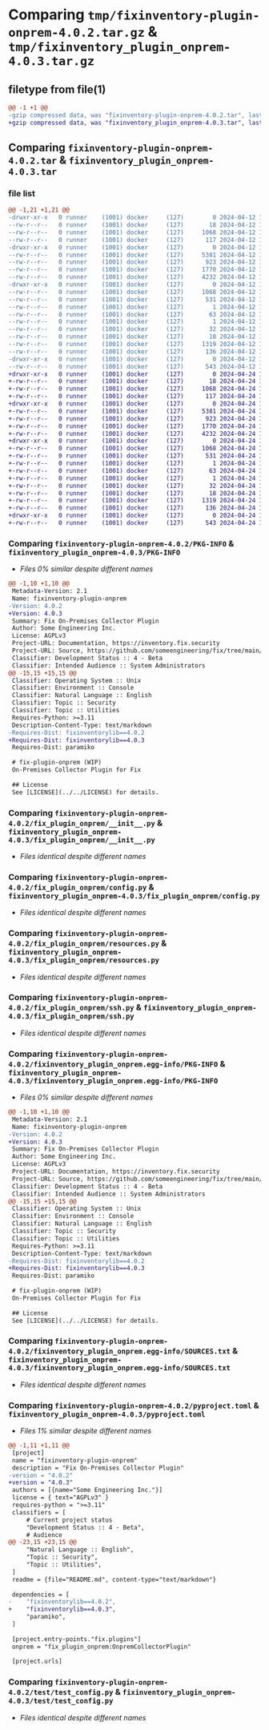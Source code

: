 # Comparing `tmp/fixinventory-plugin-onprem-4.0.2.tar.gz` & `tmp/fixinventory_plugin_onprem-4.0.3.tar.gz`

## filetype from file(1)

```diff
@@ -1 +1 @@
-gzip compressed data, was "fixinventory-plugin-onprem-4.0.2.tar", last modified: Fri Apr 12 12:12:55 2024, max compression
+gzip compressed data, was "fixinventory_plugin_onprem-4.0.3.tar", last modified: Wed Apr 24 10:32:03 2024, max compression
```

## Comparing `fixinventory-plugin-onprem-4.0.2.tar` & `fixinventory_plugin_onprem-4.0.3.tar`

### file list

```diff
@@ -1,21 +1,21 @@
-drwxr-xr-x   0 runner    (1001) docker     (127)        0 2024-04-12 12:12:55.152870 fixinventory-plugin-onprem-4.0.2/
--rw-r--r--   0 runner    (1001) docker     (127)       18 2024-04-12 12:09:59.000000 fixinventory-plugin-onprem-4.0.2/MANIFEST.in
--rw-r--r--   0 runner    (1001) docker     (127)     1068 2024-04-12 12:12:55.152870 fixinventory-plugin-onprem-4.0.2/PKG-INFO
--rw-r--r--   0 runner    (1001) docker     (127)      117 2024-04-12 12:09:59.000000 fixinventory-plugin-onprem-4.0.2/README.md
-drwxr-xr-x   0 runner    (1001) docker     (127)        0 2024-04-12 12:12:55.152870 fixinventory-plugin-onprem-4.0.2/fix_plugin_onprem/
--rw-r--r--   0 runner    (1001) docker     (127)     5381 2024-04-12 12:09:59.000000 fixinventory-plugin-onprem-4.0.2/fix_plugin_onprem/__init__.py
--rw-r--r--   0 runner    (1001) docker     (127)      923 2024-04-12 12:09:59.000000 fixinventory-plugin-onprem-4.0.2/fix_plugin_onprem/config.py
--rw-r--r--   0 runner    (1001) docker     (127)     1770 2024-04-12 12:09:59.000000 fixinventory-plugin-onprem-4.0.2/fix_plugin_onprem/resources.py
--rw-r--r--   0 runner    (1001) docker     (127)     4232 2024-04-12 12:09:59.000000 fixinventory-plugin-onprem-4.0.2/fix_plugin_onprem/ssh.py
-drwxr-xr-x   0 runner    (1001) docker     (127)        0 2024-04-12 12:12:55.152870 fixinventory-plugin-onprem-4.0.2/fixinventory_plugin_onprem.egg-info/
--rw-r--r--   0 runner    (1001) docker     (127)     1068 2024-04-12 12:12:55.000000 fixinventory-plugin-onprem-4.0.2/fixinventory_plugin_onprem.egg-info/PKG-INFO
--rw-r--r--   0 runner    (1001) docker     (127)      531 2024-04-12 12:12:55.000000 fixinventory-plugin-onprem-4.0.2/fixinventory_plugin_onprem.egg-info/SOURCES.txt
--rw-r--r--   0 runner    (1001) docker     (127)        1 2024-04-12 12:12:55.000000 fixinventory-plugin-onprem-4.0.2/fixinventory_plugin_onprem.egg-info/dependency_links.txt
--rw-r--r--   0 runner    (1001) docker     (127)       63 2024-04-12 12:12:55.000000 fixinventory-plugin-onprem-4.0.2/fixinventory_plugin_onprem.egg-info/entry_points.txt
--rw-r--r--   0 runner    (1001) docker     (127)        1 2024-04-12 12:11:06.000000 fixinventory-plugin-onprem-4.0.2/fixinventory_plugin_onprem.egg-info/not-zip-safe
--rw-r--r--   0 runner    (1001) docker     (127)       32 2024-04-12 12:12:55.000000 fixinventory-plugin-onprem-4.0.2/fixinventory_plugin_onprem.egg-info/requires.txt
--rw-r--r--   0 runner    (1001) docker     (127)       18 2024-04-12 12:12:55.000000 fixinventory-plugin-onprem-4.0.2/fixinventory_plugin_onprem.egg-info/top_level.txt
--rw-r--r--   0 runner    (1001) docker     (127)     1319 2024-04-12 12:09:59.000000 fixinventory-plugin-onprem-4.0.2/pyproject.toml
--rw-r--r--   0 runner    (1001) docker     (127)      136 2024-04-12 12:12:55.152870 fixinventory-plugin-onprem-4.0.2/setup.cfg
-drwxr-xr-x   0 runner    (1001) docker     (127)        0 2024-04-12 12:12:55.152870 fixinventory-plugin-onprem-4.0.2/test/
--rw-r--r--   0 runner    (1001) docker     (127)      543 2024-04-12 12:09:59.000000 fixinventory-plugin-onprem-4.0.2/test/test_config.py
+drwxr-xr-x   0 runner    (1001) docker     (127)        0 2024-04-24 10:32:03.686481 fixinventory_plugin_onprem-4.0.3/
+-rw-r--r--   0 runner    (1001) docker     (127)       18 2024-04-24 10:29:14.000000 fixinventory_plugin_onprem-4.0.3/MANIFEST.in
+-rw-r--r--   0 runner    (1001) docker     (127)     1068 2024-04-24 10:32:03.686481 fixinventory_plugin_onprem-4.0.3/PKG-INFO
+-rw-r--r--   0 runner    (1001) docker     (127)      117 2024-04-24 10:29:14.000000 fixinventory_plugin_onprem-4.0.3/README.md
+drwxr-xr-x   0 runner    (1001) docker     (127)        0 2024-04-24 10:32:03.686481 fixinventory_plugin_onprem-4.0.3/fix_plugin_onprem/
+-rw-r--r--   0 runner    (1001) docker     (127)     5381 2024-04-24 10:29:14.000000 fixinventory_plugin_onprem-4.0.3/fix_plugin_onprem/__init__.py
+-rw-r--r--   0 runner    (1001) docker     (127)      923 2024-04-24 10:29:14.000000 fixinventory_plugin_onprem-4.0.3/fix_plugin_onprem/config.py
+-rw-r--r--   0 runner    (1001) docker     (127)     1770 2024-04-24 10:29:14.000000 fixinventory_plugin_onprem-4.0.3/fix_plugin_onprem/resources.py
+-rw-r--r--   0 runner    (1001) docker     (127)     4232 2024-04-24 10:29:14.000000 fixinventory_plugin_onprem-4.0.3/fix_plugin_onprem/ssh.py
+drwxr-xr-x   0 runner    (1001) docker     (127)        0 2024-04-24 10:32:03.686481 fixinventory_plugin_onprem-4.0.3/fixinventory_plugin_onprem.egg-info/
+-rw-r--r--   0 runner    (1001) docker     (127)     1068 2024-04-24 10:32:03.000000 fixinventory_plugin_onprem-4.0.3/fixinventory_plugin_onprem.egg-info/PKG-INFO
+-rw-r--r--   0 runner    (1001) docker     (127)      531 2024-04-24 10:32:03.000000 fixinventory_plugin_onprem-4.0.3/fixinventory_plugin_onprem.egg-info/SOURCES.txt
+-rw-r--r--   0 runner    (1001) docker     (127)        1 2024-04-24 10:32:03.000000 fixinventory_plugin_onprem-4.0.3/fixinventory_plugin_onprem.egg-info/dependency_links.txt
+-rw-r--r--   0 runner    (1001) docker     (127)       63 2024-04-24 10:32:03.000000 fixinventory_plugin_onprem-4.0.3/fixinventory_plugin_onprem.egg-info/entry_points.txt
+-rw-r--r--   0 runner    (1001) docker     (127)        1 2024-04-24 10:30:18.000000 fixinventory_plugin_onprem-4.0.3/fixinventory_plugin_onprem.egg-info/not-zip-safe
+-rw-r--r--   0 runner    (1001) docker     (127)       32 2024-04-24 10:32:03.000000 fixinventory_plugin_onprem-4.0.3/fixinventory_plugin_onprem.egg-info/requires.txt
+-rw-r--r--   0 runner    (1001) docker     (127)       18 2024-04-24 10:32:03.000000 fixinventory_plugin_onprem-4.0.3/fixinventory_plugin_onprem.egg-info/top_level.txt
+-rw-r--r--   0 runner    (1001) docker     (127)     1319 2024-04-24 10:29:14.000000 fixinventory_plugin_onprem-4.0.3/pyproject.toml
+-rw-r--r--   0 runner    (1001) docker     (127)      136 2024-04-24 10:32:03.686481 fixinventory_plugin_onprem-4.0.3/setup.cfg
+drwxr-xr-x   0 runner    (1001) docker     (127)        0 2024-04-24 10:32:03.686481 fixinventory_plugin_onprem-4.0.3/test/
+-rw-r--r--   0 runner    (1001) docker     (127)      543 2024-04-24 10:29:14.000000 fixinventory_plugin_onprem-4.0.3/test/test_config.py
```

### Comparing `fixinventory-plugin-onprem-4.0.2/PKG-INFO` & `fixinventory_plugin_onprem-4.0.3/PKG-INFO`

 * *Files 0% similar despite different names*

```diff
@@ -1,10 +1,10 @@
 Metadata-Version: 2.1
 Name: fixinventory-plugin-onprem
-Version: 4.0.2
+Version: 4.0.3
 Summary: Fix On-Premises Collector Plugin
 Author: Some Engineering Inc.
 License: AGPLv3
 Project-URL: Documentation, https://inventory.fix.security
 Project-URL: Source, https://github.com/someengineering/fix/tree/main/plugins/onelogin
 Classifier: Development Status :: 4 - Beta
 Classifier: Intended Audience :: System Administrators
@@ -15,15 +15,15 @@
 Classifier: Operating System :: Unix
 Classifier: Environment :: Console
 Classifier: Natural Language :: English
 Classifier: Topic :: Security
 Classifier: Topic :: Utilities
 Requires-Python: >=3.11
 Description-Content-Type: text/markdown
-Requires-Dist: fixinventorylib==4.0.2
+Requires-Dist: fixinventorylib==4.0.3
 Requires-Dist: paramiko
 
 # fix-plugin-onprem (WIP)
 On-Premises Collector Plugin for Fix
 
 ## License
 See [LICENSE](../../LICENSE) for details.
```

### Comparing `fixinventory-plugin-onprem-4.0.2/fix_plugin_onprem/__init__.py` & `fixinventory_plugin_onprem-4.0.3/fix_plugin_onprem/__init__.py`

 * *Files identical despite different names*

### Comparing `fixinventory-plugin-onprem-4.0.2/fix_plugin_onprem/config.py` & `fixinventory_plugin_onprem-4.0.3/fix_plugin_onprem/config.py`

 * *Files identical despite different names*

### Comparing `fixinventory-plugin-onprem-4.0.2/fix_plugin_onprem/resources.py` & `fixinventory_plugin_onprem-4.0.3/fix_plugin_onprem/resources.py`

 * *Files identical despite different names*

### Comparing `fixinventory-plugin-onprem-4.0.2/fix_plugin_onprem/ssh.py` & `fixinventory_plugin_onprem-4.0.3/fix_plugin_onprem/ssh.py`

 * *Files identical despite different names*

### Comparing `fixinventory-plugin-onprem-4.0.2/fixinventory_plugin_onprem.egg-info/PKG-INFO` & `fixinventory_plugin_onprem-4.0.3/fixinventory_plugin_onprem.egg-info/PKG-INFO`

 * *Files 0% similar despite different names*

```diff
@@ -1,10 +1,10 @@
 Metadata-Version: 2.1
 Name: fixinventory-plugin-onprem
-Version: 4.0.2
+Version: 4.0.3
 Summary: Fix On-Premises Collector Plugin
 Author: Some Engineering Inc.
 License: AGPLv3
 Project-URL: Documentation, https://inventory.fix.security
 Project-URL: Source, https://github.com/someengineering/fix/tree/main/plugins/onelogin
 Classifier: Development Status :: 4 - Beta
 Classifier: Intended Audience :: System Administrators
@@ -15,15 +15,15 @@
 Classifier: Operating System :: Unix
 Classifier: Environment :: Console
 Classifier: Natural Language :: English
 Classifier: Topic :: Security
 Classifier: Topic :: Utilities
 Requires-Python: >=3.11
 Description-Content-Type: text/markdown
-Requires-Dist: fixinventorylib==4.0.2
+Requires-Dist: fixinventorylib==4.0.3
 Requires-Dist: paramiko
 
 # fix-plugin-onprem (WIP)
 On-Premises Collector Plugin for Fix
 
 ## License
 See [LICENSE](../../LICENSE) for details.
```

### Comparing `fixinventory-plugin-onprem-4.0.2/fixinventory_plugin_onprem.egg-info/SOURCES.txt` & `fixinventory_plugin_onprem-4.0.3/fixinventory_plugin_onprem.egg-info/SOURCES.txt`

 * *Files identical despite different names*

### Comparing `fixinventory-plugin-onprem-4.0.2/pyproject.toml` & `fixinventory_plugin_onprem-4.0.3/pyproject.toml`

 * *Files 1% similar despite different names*

```diff
@@ -1,11 +1,11 @@
 [project]
 name = "fixinventory-plugin-onprem"
 description = "Fix On-Premises Collector Plugin"
-version = "4.0.2"
+version = "4.0.3"
 authors = [{name="Some Engineering Inc."}]
 license = { text="AGPLv3" }
 requires-python = ">=3.11"
 classifiers = [
     # Current project status
     "Development Status :: 4 - Beta",
     # Audience
@@ -23,15 +23,15 @@
     "Natural Language :: English",
     "Topic :: Security",
     "Topic :: Utilities",
 ]
 readme = {file="README.md", content-type="text/markdown"}
 
 dependencies = [
-    "fixinventorylib==4.0.2",
+    "fixinventorylib==4.0.3",
     "paramiko",
 ]
 
 [project.entry-points."fix.plugins"]
 onprem = "fix_plugin_onprem:OnpremCollectorPlugin"
 
 [project.urls]
```

### Comparing `fixinventory-plugin-onprem-4.0.2/test/test_config.py` & `fixinventory_plugin_onprem-4.0.3/test/test_config.py`

 * *Files identical despite different names*

